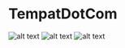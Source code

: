 # TempatDotCom
![alt text](https://1.bp.blogspot.com/-AzxKkiMVvkg/Xf48wg0RdNI/AAAAAAAAAEY/G_njcsi3TjI0KFFouW_MZOOZQIh5WOjMwCLcBGAsYHQ/s1600/ezgif.com-video-to-gif.gif)
![alt text](https://1.bp.blogspot.com/-HTANxKr1n8M/Xf46gTvsK3I/AAAAAAAAAD4/AFi7EPpsmx8jtWRcMuaNb0K159kzjZH-QCLcBGAsYHQ/s1600/WhatsApp%2BImage%2B2019-12-21%2Bat%2B10.26.50%2BPM.jpeg)
![alt text](https://1.bp.blogspot.com/-XCwBCGG4EI0/Xf46gcxngoI/AAAAAAAAAD8/0aQzKcjH2_cwra02EPqRypqNWSVChKaFACLcBGAsYHQ/s1600/WhatsApp%2BImage%2B2019-12-21%2Bat%2B10.26.55%2BPM.jpeg)
